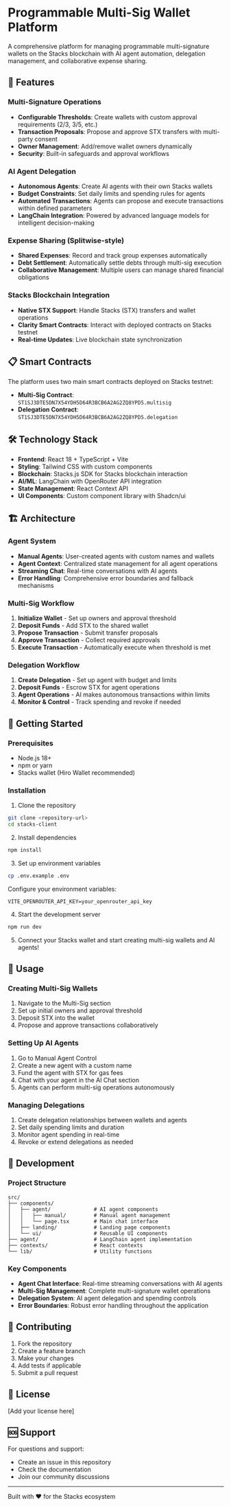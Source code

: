 # Programmable Multi-Sig Wallet Platform

A comprehensive platform for managing programmable multi-signature wallets on the Stacks blockchain with AI agent automation, delegation management, and collaborative expense sharing.

## 🚀 Features

### Multi-Signature Operations
- **Configurable Thresholds**: Create wallets with custom approval requirements (2/3, 3/5, etc.)
- **Transaction Proposals**: Propose and approve STX transfers with multi-party consent
- **Owner Management**: Add/remove wallet owners dynamically
- **Security**: Built-in safeguards and approval workflows

### AI Agent Delegation
- **Autonomous Agents**: Create AI agents with their own Stacks wallets
- **Budget Constraints**: Set daily limits and spending rules for agents
- **Automated Transactions**: Agents can propose and execute transactions within defined parameters
- **LangChain Integration**: Powered by advanced language models for intelligent decision-making

### Expense Sharing (Splitwise-style)
- **Shared Expenses**: Record and track group expenses automatically
- **Debt Settlement**: Automatically settle debts through multi-sig execution
- **Collaborative Management**: Multiple users can manage shared financial obligations

### Stacks Blockchain Integration
- **Native STX Support**: Handle Stacks (STX) transfers and wallet operations
- **Clarity Smart Contracts**: Interact with deployed contracts on Stacks testnet
- **Real-time Updates**: Live blockchain state synchronization

## 📋 Smart Contracts

The platform uses two main smart contracts deployed on Stacks testnet:

- **Multi-Sig Contract**: `ST1SJ3DTE5DN7X54YDH5D64R3BCB6A2AG2ZQ8YPD5.multisig`
- **Delegation Contract**: `ST1SJ3DTE5DN7X54YDH5D64R3BCB6A2AG2ZQ8YPD5.delegation`

## 🛠 Technology Stack

- **Frontend**: React 18 + TypeScript + Vite
- **Styling**: Tailwind CSS with custom components
- **Blockchain**: Stacks.js SDK for Stacks blockchain interaction
- **AI/ML**: LangChain with OpenRouter API integration
- **State Management**: React Context API
- **UI Components**: Custom component library with Shadcn/ui

## 🏗 Architecture

### Agent System
- **Manual Agents**: User-created agents with custom names and wallets
- **Agent Context**: Centralized state management for all agent operations
- **Streaming Chat**: Real-time conversations with AI agents
- **Error Handling**: Comprehensive error boundaries and fallback mechanisms

### Multi-Sig Workflow
1. **Initialize Wallet** - Set up owners and approval threshold
2. **Deposit Funds** - Add STX to the shared wallet
3. **Propose Transaction** - Submit transfer proposals
4. **Approve Transaction** - Collect required approvals
5. **Execute Transaction** - Automatically execute when threshold is met

### Delegation Workflow
1. **Create Delegation** - Set up agent with budget and limits
2. **Deposit Funds** - Escrow STX for agent operations
3. **Agent Operations** - AI makes autonomous transactions within limits
4. **Monitor & Control** - Track spending and revoke if needed

## 🚀 Getting Started

### Prerequisites
- Node.js 18+ 
- npm or yarn
- Stacks wallet (Hiro Wallet recommended)

### Installation

1. Clone the repository
```bash
git clone <repository-url>
cd stacks-client
```

2. Install dependencies
```bash
npm install
```

3. Set up environment variables
```bash
cp .env.example .env
```

Configure your environment variables:
```env
VITE_OPENROUTER_API_KEY=your_openrouter_api_key
```

4. Start the development server
```bash
npm run dev
```

5. Connect your Stacks wallet and start creating multi-sig wallets and AI agents!

## 📱 Usage

### Creating Multi-Sig Wallets
1. Navigate to the Multi-Sig section
2. Set up initial owners and approval threshold
3. Deposit STX into the wallet
4. Propose and approve transactions collaboratively

### Setting Up AI Agents
1. Go to Manual Agent Control
2. Create a new agent with a custom name
3. Fund the agent with STX for gas fees
4. Chat with your agent in the AI Chat section
5. Agents can perform multi-sig operations autonomously

### Managing Delegations
1. Create delegation relationships between wallets and agents
2. Set daily spending limits and duration
3. Monitor agent spending in real-time
4. Revoke or extend delegations as needed

## 🔧 Development

### Project Structure
```
src/
├── components/
│   ├── agent/              # AI agent components
│   │   ├── manual/         # Manual agent management
│   │   └── page.tsx        # Main chat interface
│   ├── landing/            # Landing page components
│   └── ui/                 # Reusable UI components
├── agent/                  # LangChain agent implementation
├── contexts/               # React contexts
└── lib/                    # Utility functions
```

### Key Components
- **Agent Chat Interface**: Real-time streaming conversations with AI agents
- **Multi-Sig Management**: Complete multi-signature wallet operations
- **Delegation System**: AI agent delegation and spending controls
- **Error Boundaries**: Robust error handling throughout the application

## 🤝 Contributing

1. Fork the repository
2. Create a feature branch
3. Make your changes
4. Add tests if applicable
5. Submit a pull request

## 📄 License

[Add your license here]

## 🆘 Support

For questions and support:
- Create an issue in this repository
- Check the documentation
- Join our community discussions

---

Built with ❤️ for the Stacks ecosystem
